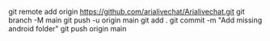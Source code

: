 git remote add origin https://github.com/arialivechat/Arialivechat.git
git branch -M main
git push -u origin main
git add .
git commit -m "Add missing android folder"
git push origin main
